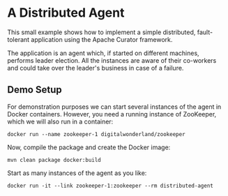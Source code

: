 # A Distributed Agent

This small example shows how to implement a simple distributed, fault-tolerant application using the Apache Curator
framework.

The application is an agent which, if started on different machines, performs leader election. All the instances are 
aware of their co-workers and could take over the leader's business in case of a failure.

## Demo Setup

For demonstration purposes we can start several instances of the agent in Docker containers. However, you need a running
instance of ZooKeeper, which we will also run in a container:

```
docker run --name zookeeper-1 digitalwonderland/zookeeper
```

Now, compile the package and create the Docker image:

```
mvn clean package docker:build
```

Start as many instances of the agent as you like:

```
docker run -it --link zookeeper-1:zookeeper --rm distributed-agent
```